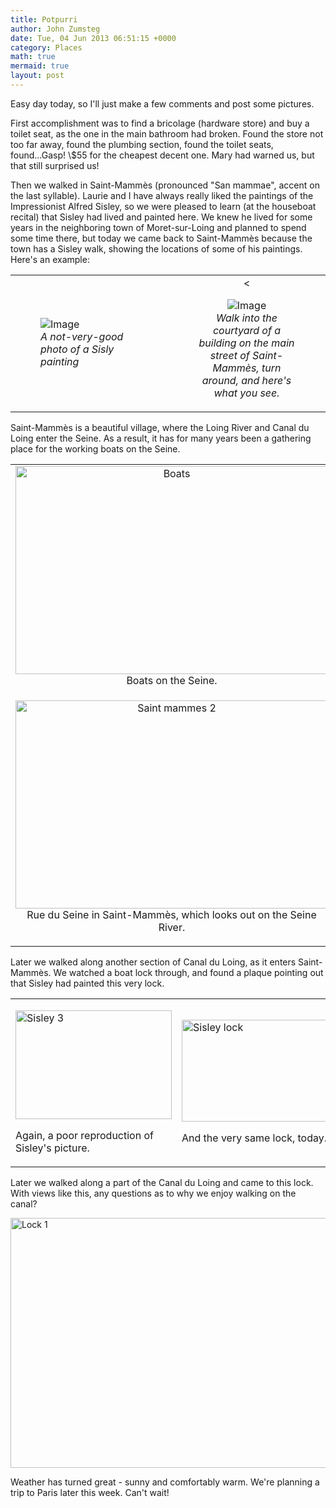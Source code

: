 ```yaml
---
title: Potpurri
author: John Zumsteg
date: Tue, 04 Jun 2013 06:51:15 +0000
category: Places
math: true
mermaid: true
layout: post
---
```

<p>Easy day today, so I'll just make a few comments and post some pictures.</p>
<p>First accomplishment was to find a bricolage (hardware store) and buy a toilet seat, as the one in the main bathroom had broken. Found the store not too far away, found the plumbing section, found the toilet seats, found...Gasp! \$55 for the cheapest decent one. Mary had warned us, but that still surprised us!</p>
<p>Then we walked in Saint-Mammès (pronounced "San mammae", accent on the last syllable). Laurie and I have always really liked the paintings of the Impressionist Alfred Sisley, so we were pleased to learn (at the houseboat recital) that Sisley had lived and painted here. We knew he lived for some years in the neighboring town of Moret-sur-Loing and planned to spend some time there, but today we came back to Saint-Mammès because the town has a Sisley walk, showing the locations of some of his paintings. Here's an example:</p>
<table>
<tbody>
<tr>
<td style="width: 50%">
<figure class = "">
	<img src="{{ "/assets/images/2013/06/sisly-1.jpg" | prepend: site.baseurl | prepend: site.url }}" alt="Image" />
	<figcaption><em>A not-very-good photo of a Sisly painting</em></figcaption>
</figure>
</td>
<td style="text-align: center;"><
<figure class = "">
	<img src="{{ "/assets/images/2013/06/sisly-2.jpg" | prepend: site.baseurl | prepend: site.url }}" alt="Image" />
	<figcaption><em>Walk into the courtyard of a building on the main street of Saint-Mammès, turn around, and here's what you see.</em></figcaption>
</figure></td>
</tr>
</tbody>
</table>
<p>Saint-Mammès is a beautiful village, where the Loing River and Canal du Loing enter the Seine. As a result, it has for many years been a gathering place for the working boats on the Seine. </p>
<table>
<tbody>
<tr>
<td style="text-align: center;"><img class="centeralign" style="display: block; margin-left: auto; margin-right: auto;" title="boats.jpg" src="http:/assets/images/2013/06/boats1.jpg" alt="Boats" width="500" height="333" border="0" />Boats on the Seine.</td>
</tr>
<tr>
<td>
<p style="text-align: center;"><img style="display: block; margin-left: auto; margin-right: auto;" title="saint-mammes-2.jpg" src="http:/assets/images/2013/06/saint-mammes-2.jpg" alt="Saint mammes 2" width="500" height="333" border="0" />Rue du Seine in Saint-Mammès, which looks out on the Seine River.</p>
</td>
</tr>
</tbody>
</table>
<p>Later we walked along another section of Canal du Loing, as it enters Saint-Mammès. We watched a boat lock through, and found a plaque pointing out that Sisley had painted this very lock.</p>

<table>
<tbody>
<tr>
<td style="width: 50%">
<p><img style="display: block; margin-left: auto; margin-right: auto;" title="sisley-3.jpg" src="http:/assets/images/2013/06/sisley-3.jpg" alt="Sisley 3" width="250" height="174" border="0" /></p>
<p>Again, a poor reproduction of Sisley's picture.</p>
</td>
<td style="width: 50%">
<p><img style="display: block; margin-left: auto; margin-right: auto;" title="sisley-lock.jpg" src="http:/assets/images/2013/06/sisley-lock.jpg" alt="Sisley lock" width="250" height="163" border="0" /></p>
<p>And the very same lock, today.</p>
</td>
</tr>
</tbody>
</table>
<p>Later we walked along a part of the Canal du Loing and came to this lock. With views like this, any questions as to why we enjoy walking on the canal? </p>
<p><img style="display: block; margin-left: auto; margin-right: auto;" title="lock-1.jpg" src="http:/assets/images/2013/06/lock-11.jpg" alt="Lock 1" width="600" height="400" border="0" /></p>
<p>Weather has turned great - sunny and comfortably warm. We're planning a trip to Paris later this week. Can't wait!</p>
